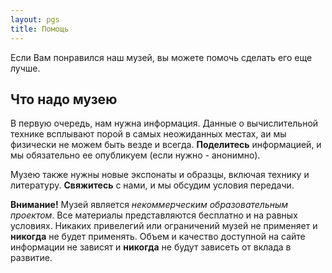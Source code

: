 ```yaml
---
layout: pgs
title: Помощь
---
```


Если Вам понравился наш музей, вы можете помочь сделать его еще лучше.

## Что надо музею

В первую очередь, нам нужна информация. Данные о вычислительной технике всплывают порой в самых неожиданных местах, аи мы физически не можем быть везде и всегда. **Поделитесь** информацией, и мы обязательно ее опубликуем (если нужно - анонимно).

Музею также нужны новые экспонаты и образцы, включая технику и литературу. **Свяжитесь** с нами, и мы обсудим условия передачи.

**Внимание!** Музей является *некоммерческим образовательным проектом*. Все материалы представляются бесплатно и на равных условиях. Никаких привелегий или ограничений музей не применяет и **никогда** не будет применять. Объем и качество доступной на сайте информации не зависят и **никогда** не будут зависеть от вклада в развитие.
